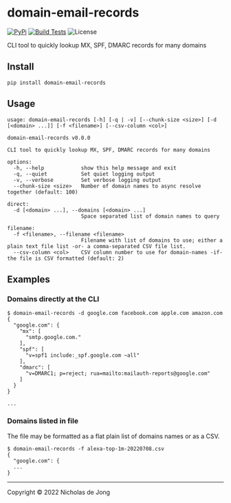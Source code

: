 # domain-email-records
[![PyPi](https://img.shields.io/pypi/v/domain-email-records.svg)](https://pypi.python.org/pypi/domain-email-records/)
[![Build Tests](https://github.com/ndejong/domain-email-records/actions/workflows/build-tests.yml/badge.svg)](https://github.com/ndejong/domain-email-records/actions/workflows/build-tests.yml)
![License](https://img.shields.io/github/license/ndejong/domain-email-records.svg)

CLI tool to quickly lookup MX, SPF, DMARC records for many domains

## Install
```shell
pip install domain-email-records
```

## Usage
```shell
usage: domain-email-records [-h] [-q | -v] [--chunk-size <size>] [-d [<domain> ...]] [-f <filename>] [--csv-column <col>]

domain-email-records v0.0.0

CLI tool to quickly lookup MX, SPF, DMARC records for many domains

options:
  -h, --help            show this help message and exit
  -q, --quiet           Set quiet logging output
  -v, --verbose         Set verbose logging output
  --chunk-size <size>   Number of domain names to async resolve together (default: 100)

direct:
  -d [<domain> ...], --domains [<domain> ...]
                        Space separated list of domain names to query

filename:
  -f <filename>, --filename <filename>
                        Filename with list of domains to use; either a plain text file list -or- a comma-separated CSV file list.
  --csv-column <col>    CSV column number to use for domain-names -if- the file is CSV formatted (default: 2)
```

## Examples

### Domains directly at the CLI
```shell
$ domain-email-records -d google.com facebook.com apple.com amazon.com
{
  "google.com": {
    "mx": [
      "smtp.google.com."
    ],
    "spf": [
      "v=spf1 include:_spf.google.com ~all"
    ],
    "dmarc": [
      "v=DMARC1; p=reject; rua=mailto:mailauth-reports@google.com"
    ]
  }
}

...
```

### Domains listed in file
The file may be formatted as a flat plain list of domains names or as a CSV. 
```shell
$ domain-email-records -f alexa-top-1m-20220708.csv
{
  "google.com": {
  ...
}

```

---

Copyright &copy; 2022 Nicholas de Jong
